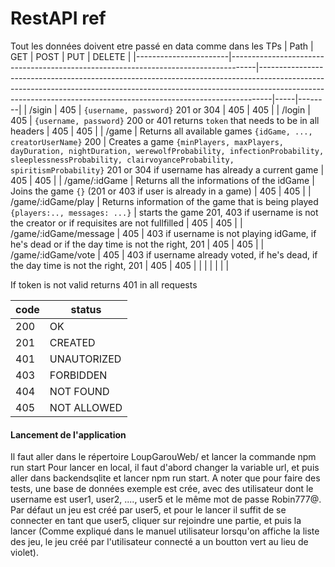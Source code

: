 # RestAPI ref
Tout les données doivent etre passé en data comme dans les TPs
| Path                  | GET                                                                                | POST                                                                                                                                                                                                                                        | PUT | DELETE |
|-----------------------|------------------------------------------------------------------------------------|---------------------------------------------------------------------------------------------------------------------------------------------------------------------------------------------------------------------------------------------|-----|--------|
| /sigin                | 405                                                                                | `{username, password}` 201 or 304                                                                                                                                                                                                           | 405 | 405    |
| /login                | 405                                                                                | `{username, password}` 200 or 401 returns `token` that needs to be in all headers                                                                                                                                                           | 405 | 405    |
| /game                 | Returns all available games `{idGame, ..., creatorUserName}` 200                   | Creates a game `{minPlayers, maxPlayers, dayDuration, nightDuration, werewolfProbability, infectionProbability, sleeplessnessProbability, clairvoyanceProbability, spiritismProbability}` 201 or 304 if username has already a current game | 405 | 405    |
| /game/:idGame         | Returns all the informations of the idGame                                         | Joins the game `{}` (201 or 403 if user is already in a game)                                                                                                                                                                               | 405 | 405    |
| /game/:idGame/play    | Returns information of the game that is being played `{players:.., messages: ...}` | starts the game 201, 403 if username is not the creator or if requisites are not fullfilled                                                                                                                                                 | 405 | 405    |
| /game/:idGame/message | 405                                                                                | 403 if username is not playing idGame, if he's dead or if the day time is not the right, 201                                                                                                                                                | 405 | 405    |
| /game/:idGame/vote    | 405                                                                                | 403 if username already voted, if he's dead, if the day time is not the right, 201                                                                                                                                                          | 405 | 405    |
|                       |                                                                                    |                                                                                                                                                                                                                                             |     |        |


If token is not valid returns 401 in all requests 

| code | status      |
|------|-------------|
| 200  | OK          |
| 201  | CREATED     |
| 401  | UNAUTORIZED |
| 403  | FORBIDDEN   |
| 404  | NOT FOUND   |
| 405  | NOT ALLOWED |



#### Lancement de l'application
Il faut aller dans le répertoire LoupGarouWeb/ et lancer la commande npm run start
Pour lancer en local, il faut d'abord changer la variable url, et puis aller dans backendsqlite et lancer npm run start.
A noter que pour faire des tests, une base de données exemple est crée, avec des utilisateur dont le username est user1, user2, ...., user5 et le même mot de passe Robin777@. Par défaut un jeu est créé par user5, et pour le lancer il suffit de se connecter en tant que user5, cliquer sur rejoindre une partie, et puis la lancer (Comme expliqué dans le manuel utilisateur lorsqu'on affiche la liste des jeu, le jeu créé par l'utilisateur connecté a un boutton vert au lieu de violet).
